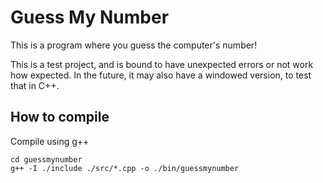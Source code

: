 Guess My Number
===============


This is a program where you guess the computer's number!

This is a test project, and is bound to have unexpected errors
or not work how expected. In the future, it may also have a
windowed version, to test that in C++.

How to compile
--------------

Compile using g++
```
cd guessmynumber
g++ -I ./include ./src/*.cpp -o ./bin/guessmynumber
```